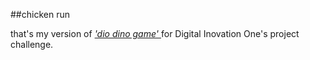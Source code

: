 ##chicken run

that's my version of [_'dio dino game'_ ](https://github.com/celso-henrique/dio-dino-game) for Digital Inovation One's project challenge.